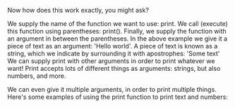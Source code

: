 Now how does this work exactly, you might ask?

We supply the name of the function we want to use: print.
We call (execute) this function using parentheses: print().
Finally, we supply the function with an argument in between the parentheses. In the above example we give it a piece of text as an argument: 'Hello
world'.
A piece of text is known as a string, which we indicate by surrounding it with apostrophes: 'Some text'
We can supply print with other arguments in order to print whatever we want! Print accepts lots of different things as arguments: strings, but also numbers, and more.

We can even give it multiple arguments, in order to print multiple things. Here's some examples of using the print function to print text and numbers: